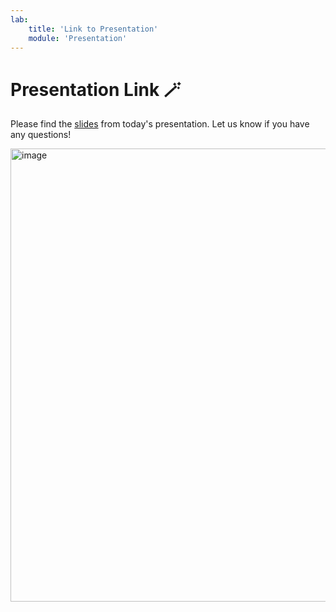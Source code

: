 ```yaml
---
lab:
    title: 'Link to Presentation'
    module: 'Presentation'
---
```


# Presentation Link 🪄

Please find the [slides](https://4lbi.sharepoint.com/:b:/s/filesfromYQ/Eb7k0riYu31Jm4i4i4xnWr0ByJzU7PF6orrvyI0LSW-FTg?e=ymcGxA) from today's presentation. Let us know if you have any questions!

<img width="1282" height="725" alt="image" src="https://github.com/user-attachments/assets/98e3dac7-1949-43fc-8f89-b3d5469fe4a7" />



